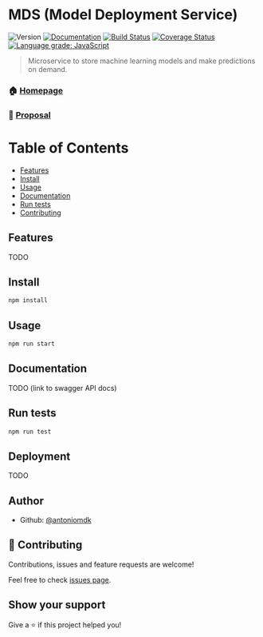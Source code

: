 # MDS (Model Deployment Service)
![Version](https://img.shields.io/badge/version-0.0.1-blue.svg?cacheSeconds=2592000) [![Documentation](https://img.shields.io/badge/documentation-yes-brightgreen.svg)](http://www.antoniomolner.com/model-deployment-service/) [![Build Status](https://travis-ci.org/antoniomdk/model-deployment-service.svg?branch=master)](https://travis-ci.org/antoniomdk/model-deployment-service) [![Coverage Status](https://coveralls.io/repos/github/antoniomdk/model-deployment-service/badge.svg?branch=master)](https://coveralls.io/github/antoniomdk/model-deployment-service?branch=master) [![Language grade: JavaScript](https://img.shields.io/lgtm/grade/javascript/g/antoniomdk/model-deployment-service.svg?logo=lgtm&logoWidth=18)](https://lgtm.com/projects/g/antoniomdk/model-deployment-service/context:javascript)

> Microservice to store machine learning models and make predictions on demand.

### 🏠 [Homepage](http://www.antoniomolner.com/model-deployment-service/)

### 📝 [Proposal](./PROPOSAL.md)


Table of Contents
=================

* [Features](#features)
* [Install](#install)
* [Usage](#usage)
* [Documentation](#documentation)
* [Run tests](#run-tests)
* [Contributing](#-contributing)

## Features

TODO

## Install

```sh
npm install
```

## Usage

```sh
npm run start
```

## Documentation

TODO (link to swagger API docs)

## Run tests

```sh
npm run test
```

## Deployment

TODO

## Author

* Github: [@antoniomdk](https://github.com/antoniomdk)

## 🤝 Contributing

Contributions, issues and feature requests are welcome!

Feel free to check [issues page](https://github.com/antoniomdk/model-deployment-service/issues).

## Show your support

Give a ⭐️ if this project helped you!
